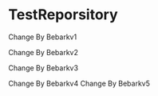 # TestReporsitory

Change By Bebarkv1

Change By Bebarkv2


Change By Bebarkv3

Change By Bebarkv4
Change By Bebarkv5
